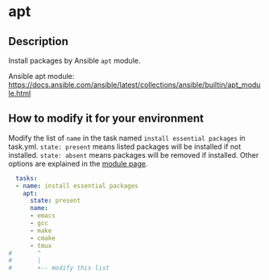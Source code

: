 
# apt

## Description

Install packages by Ansible `apt` module.

Ansible apt module: https://docs.ansible.com/ansible/latest/collections/ansible/builtin/apt_module.html


## How to modify it for your environment

Modify the list of `name` in the task named `install essential
packages` in task.yml. `state: present` means listed packages will be
installed if not installed. `state: absent` means packages will be
removed if installed. Other options are explained in the [module
page](https://docs.ansible.com/ansible/latest/collections/ansible/builtin/apt_module.html).

```yaml
  tasks:
  - name: install essential packages
    apt:
      state: present
      name:
      - emacs
      - gcc
      - make
      - cmake
      - tmux
#       ^
#       |
#       +-- modify this list
```